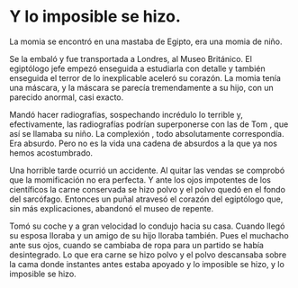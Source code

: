 # Y lo imposible se hizo.

La momia se encontró en una mastaba de Egipto, era una momia de niño.

Se la embaló y fue transportada a Londres, al Museo Británico. El
egiptólogo jefe empezó enseguida a estudiarla con detalle y también
enseguida el terror de lo inexplicable aceleró su corazón. La momia
tenía una máscara, y la máscara se parecía tremendamente a su hijo, con
un parecido anormal, casi exacto.

Mandó hacer radiografías, sospechando incrédulo lo terrible y,
efectivamente, las radiografías podrían superponerse con las de Tom ,
que así se llamaba su niño. La complexión , todo absolutamente
correspondía. Era absurdo. Pero no es la vida una cadena de absurdos a
la que ya nos hemos acostumbrado.

Una horrible tarde ocurrió un accidente. Al quitar las vendas se
comprobó que la momificación no era perfecta. Y ante los ojos
impotentes de los científicos la carne conservada se hizo polvo y el
polvo quedó en el fondo del sarcófago. Entonces un puñal atravesó el
corazón del egiptólogo que, sin más explicaciones, abandonó el museo de
repente.

Tomó su coche y a gran velocidad lo condujo hacia su casa. Cuando llegó
su esposa lloraba y un amigo de su hijo lloraba también. Pues el
muchacho ante sus ojos, cuando se cambiaba de ropa para un partido se
había desintegrado. Lo que era carne se hizo polvo y el polvo
descansaba sobre la cama donde instantes antes estaba apoyado y lo
imposible se hizo, y lo imposible se hizo.